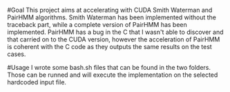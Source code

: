 #Goal
This project aims at accelerating with CUDA Smith Waterman and PairHMM algorithms. Smith Waterman has been implemented without the traceback part, while a complete version of PairHMM has been implemented. PairHMM has a bug in the C that I wasn't able to discover and that carried on to the CUDA version, however the acceleration of PairHMM is coherent with the C code as they outputs the same results on the test cases.

#Usage
I wrote some bash.sh files that can be found in the two folders. Those can be runned and will execute the implementation on the selected hardcoded input file.